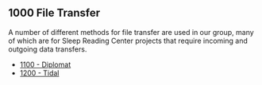 ## 1000 File Transfer

A number of different methods for file transfer are used in our group, many of which are for Sleep Reading Center projects that require incoming and outgoing data transfers.

- [1100 - Diplomat](https://github.com/sleepepi/howto/blob/master/1000-file-transfer/1100-diplomat/1100-diplomat.md)
- [1200 - Tidal](https://github.com/sleepepi/howto/blob/master/1000-file-transfer/1200-tidal/1200-tidal.md)
